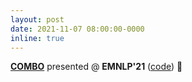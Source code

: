 ```yaml
---
layout: post
date: 2021-11-07 08:00:00-0000
inline: true
---
```


[**COMBO**](https://aclanthology.org/2021.emnlp-demo.7/) presented @ **EMNLP'21** ([code](https://gitlab.clarin-pl.eu/syntactic-tools/combo)) :tada: